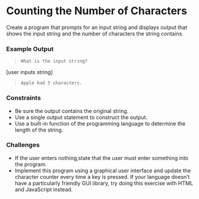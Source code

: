 # Counting the Number of Characters
Create a program that prompts for an input string and displays output that 
shows the input string and the number of characters the string contains.

### **Example Output**
>`What is the input string?`

[user inputs string]

>`Apple had 5 characters.`

### **Constraints**
- Be sure the output contains the original string.
- Use a single output statement to construct the output.
- Use a built-in function of the programming language to determine the length 
of the string.

### **Challenges**
- If the user enters nothing,state that the user must enter something into the 
program.
- Implement this program using a graphical user interface and update the 
character counter every time a key is pressed. If your language doesn’t have a 
particularly friendly GUI library, try doing this exercise with HTML and 
JavaScript instead.